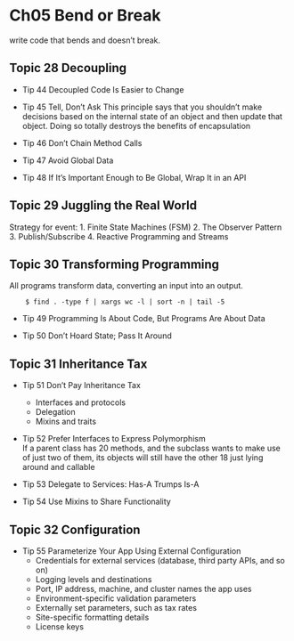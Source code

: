 # Ch05 Bend or Break

write code that bends and doesn’t break.

## Topic 28 Decoupling
- Tip 44 Decoupled Code Is Easier to Change

- Tip 45 Tell, Don’t Ask
This principle says that you shouldn’t make decisions based on
the internal state of an object and then update that object.
Doing so totally destroys the benefits of encapsulation


- Tip 46 Don’t Chain Method Calls

- Tip 47 Avoid Global Data

- Tip 48 If It’s Important Enough to Be Global, Wrap It in an API


## Topic 29 Juggling the Real World
Strategy for event:
    1. Finite State Machines (FSM)
    2. The Observer Pattern
    3. Publish/Subscribe
    4. Reactive Programming and Streams


## Topic 30 Transforming Programming
All programs transform data, converting an input into an output.
```
    $ find . -type f | xargs wc -l | sort -n | tail -5
```

- Tip 49 Programming Is About Code, But Programs Are About Data

- Tip 50 Don’t Hoard State; Pass It Around


## Topic 31 Inheritance Tax
- Tip 51 Don’t Pay Inheritance Tax
    - Interfaces and protocols
    - Delegation
    - Mixins and traits

- Tip 52 Prefer Interfaces to Express Polymorphism   
If a parent class has 20 methods, and the subclass wants to make use of just two of them, its objects will still have the other 18 just lying around and callable


- Tip 53 Delegate to Services: Has-A Trumps Is-A


- Tip 54 Use Mixins to Share Functionality

## Topic 32 Configuration

- Tip 55 Parameterize Your App Using External Configuration
    - Credentials for external services (database, third party APIs, and so on)
    - Logging levels and destinations
    - Port, IP address, machine, and cluster names the app uses
    - Environment-specific validation parameters
    - Externally set parameters, such as tax rates
    - Site-specific formatting details
    - License keys

